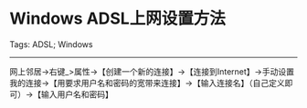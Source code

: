 # Windows ADSL上网设置方法
Tags: ADSL; Windows

------

网上邻居->右键_>属性->【创建一个新的连接】->【连接到Internet】->手动设置我的连接->【用要求用户名和密码的宽带来连接】->【输入连接名】（自己定义即可）->【输入用户名和密码】
